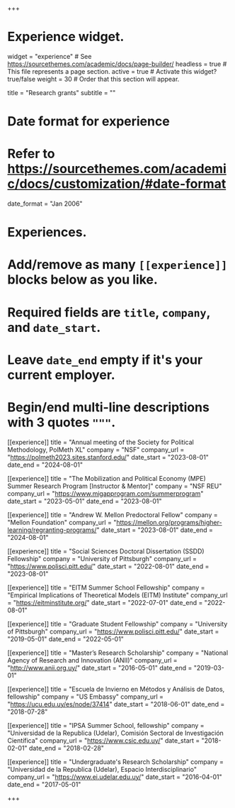 +++
# Experience widget.
widget = "experience"  # See https://sourcethemes.com/academic/docs/page-builder/
headless = true  # This file represents a page section.
active = true  # Activate this widget? true/false
weight = 30  # Order that this section will appear.

title = "Research grants"
subtitle = ""

# Date format for experience
#   Refer to https://sourcethemes.com/academic/docs/customization/#date-format
date_format = "Jan 2006"

# Experiences.
#   Add/remove as many `[[experience]]` blocks below as you like.
#   Required fields are `title`, `company`, and `date_start`.
#   Leave `date_end` empty if it's your current employer.
#   Begin/end multi-line descriptions with 3 quotes `"""`.

[[experience]]
  title = "Annual meeting of the Society for Political Methodology, PolMeth XL"
  company = "NSF"
  company_url = "https://polmeth2023.sites.stanford.edu/"
 date_start = "2023-08-01"
  date_end = "2024-08-01"
  
[[experience]]
  title = "The Mobilization and Political Economy (MPE) Summer Research Program [Instructor \& Mentor]"
  company = "NSF REU"
  company_url = "https://www.migapprogram.com/summerprogram"
 date_start = "2023-05-01"
  date_end = "2023-08-01"

  
[[experience]]
  title = "Andrew W. Mellon Predoctoral Fellow"
  company = "Mellon Foundation"
  company_url = "https://mellon.org/programs/higher-learning/regranting-programs/"
 date_start = "2023-08-01"
  date_end = "2024-08-01"
  
[[experience]]
  title = "Social Sciences Doctoral Dissertation (SSDD) Fellowship"
  company = "University of Pittsburgh"
  company_url = "https://www.polisci.pitt.edu/"
 date_start = "2022-08-01"
  date_end = "2023-08-01"
  
  [[experience]]
  title = "EITM Summer School Fellowship"
  company = "Empirical Implications of Theoretical Models (EITM) Institute"
  company_url = "https://eitminstitute.org/"
 date_start = "2022-07-01"
  date_end = "2022-08-01"
  
[[experience]]
  title = "Graduate Student Fellowship"
  company = "University of Pittsburgh"
  company_url = "https://www.polisci.pitt.edu/"
 date_start = "2019-05-01"
  date_end = "2022-05-01"
  
[[experience]]
  title = "Master’s Research Scholarship"
  company = "National Agency of Research and Innovation (ANII)"
  company_url = "http://www.anii.org.uy/"
 date_start = "2016-05-01"
  date_end = "2019-03-01"

[[experience]]
  title = "Escuela de Invierno en Métodos y Análisis de Datos, fellowship"
  company = "US Embassy"
  company_url = "https://ucu.edu.uy/es/node/37414"
 date_start = "2018-06-01"
  date_end = "2018-07-28"
  
[[experience]]
  title = "IPSA Summer School, fellowship"
  company = "Universidad de la Republica (Udelar), Comisión Sectoral de Investigación Científica"
  company_url = "https://www.csic.edu.uy/"
 date_start = "2018-02-01"
  date_end = "2018-02-28"
  
[[experience]]
  title = "Undergraduate's Research Scholarship"
  company = "Universidad de la Republica (Udelar), Espacio Interdisciplinario"
  company_url = "https://www.ei.udelar.edu.uy/"
 date_start = "2016-04-01"
  date_end = "2017-05-01"
 
  
+++
